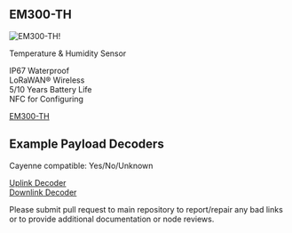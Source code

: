 ## EM300-TH

![EM300-TH!](https://thedxshop.com/wp-content/uploads/2021/10/em300-th.jpeg)

Temperature & Humidity Sensor

IP67 Waterproof<br />
LoRaWAN® Wireless<br />
5/10 Years Battery Life<br />
NFC for Configuring<br />

[EM300-TH](https://www.milesight-iot.com/lorawan/sensor/em300-th)

## Example Payload Decoders
Cayenne compatible: Yes/No/Unknown

[Uplink Decoder](../uplink/)<br />
[Downlink Decoder](../downlink/)

Please submit pull request to main repository to report/repair any bad links or to provide additional documentation or node reviews.
